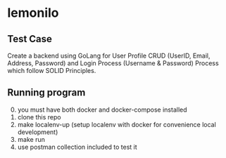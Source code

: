 # lemonilo

## Test Case

Create a backend using GoLang for User Profile CRUD (UserID, Email, Address, Password) and Login Process (Username & Password) Process which follow SOLID Principles.

## Running program

0. you must have both docker and docker-compose installed
1. clone this repo
2. make localenv-up (setup localenv with docker for convenience local development)
3. make run
4. use postman collection included to test it
